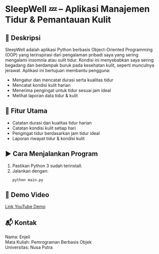 # SleepWell 💤 – Aplikasi Manajemen Tidur & Pemantauan Kulit

## 📌 Deskripsi

SleepWell adalah aplikasi Python berbasis Object-Oriented Programming (OOP) yang terinspirasi dari pengalaman pribadi saya yang sering mengalami insomnia atau sulit tidur. Kondisi ini menyebabkan saya sering begadang dan berdampak buruk pada kesehatan kulit, seperti munculnya jerawat. Aplikasi ini bertujuan membantu pengguna:
- Mengatur dan mencatat durasi serta kualitas tidur
- Mencatat kondisi kulit harian
- Menerima pengingat untuk tidur sesuai jam ideal
- Melihat laporan data tidur & kulit

## 🧠 Fitur Utama
- Catatan durasi dan kualitas tidur harian
- Catatan kondisi kulit setiap hari
- Pengingat tidur berdasarkan jam tidur ideal
- Laporan riwayat tidur & kondisi kulit

## ▶️ Cara Menjalankan Program
1. Pastikan Python 3 sudah terinstall.
2. Jalankan dengan:
   ```
   python main.py
   ```

## 🎥 Demo Video
[Link YouTube Demo](https://youtube.com/your-demo-link-di-sini)

## 📬 Kontak
Nama: Enjeli  
Mata Kuliah: Pemrograman Berbasis Objek  
Universitas: Nusa Putra  
